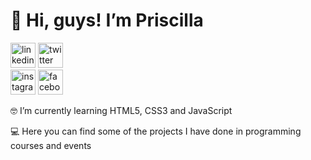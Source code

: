 # 👋 Hi, guys! I’m Priscilla

[<img src='https://cdn.jsdelivr.net/npm/simple-icons@3.0.1/icons/linkedin.svg' alt='linkedin' height='40'>](https://www.linkedin.com/in/scillapinheiro/)
[<img src='https://cdn.jsdelivr.net/npm/simple-icons@3.0.1/icons/twitter.svg' alt='twitter' height='40'>](https://twitter.com/scillapinheiro)  
[<img src='https://cdn.jsdelivr.net/npm/simple-icons@3.0.1/icons/instagram.svg' alt='instagram' height='40'>](https://www.instagram.com/scillapinheiro/)
[<img src='https://cdn.jsdelivr.net/npm/simple-icons@3.0.1/icons/facebook.svg' alt='facebook' height='40'>](https://www.facebook.com/scillapinheiro)

🤓 I’m currently learning HTML5, CSS3 and JavaScript

💻 Here you can find some of the projects I have done in programming courses and events
